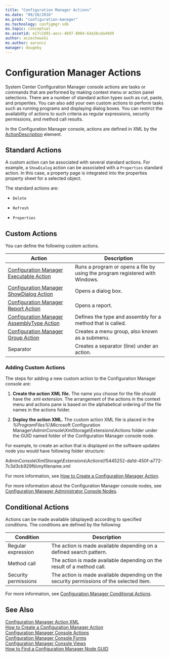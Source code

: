 ```yaml
---
title: "Configuration Manager Actions"
ms.date: "09/20/2016"
ms.prod: "configuration-manager"
ms.technology: configmgr-sdk
ms.topic: conceptual
ms.assetid: e17c2d91-aecc-4697-8084-64a56cda49d9
author: aczechowski
ms.author: aaroncz
manager: dougeby
---
```

# Configuration Manager Actions
System Center Configuration Manager console actions are tasks or commands that are performed by making context menu or action panel selections. There are a number of standard action types such as cut, paste, and properties. You can also add your own custom actions to perform tasks such as running programs and displaying dialog boxes. You can restrict the availability of actions to such criteria as regular expressions, security permissions, and method call results.  

 In the Configuration Manager console, actions are defined in XML by the [ActionDescription](https://msdn.microsoft.com/library/microsoft.configurationmanagement.adminconsole.schema.actiondescription.aspx) element.  

## Standard Actions  
 A custom action can be associated with several standard actions. For example, a `ShowDialog` action can be associated with a `Properties` standard action. In this case, a property page is integrated into the properties property sheet for a selected object.  

 The standard actions are:  

-   `Delete`  

-   `Refresh`  

-   `Properties`  

## Custom Actions  
 You can define the following custom actions.  

|Action|Description|  
|------------|-----------------|  
|[Configuration Manager Executable Action](../../../../develop/core/servers/console/executable-action.md)|Runs a program or opens a file by using the program registered with Windows.|  
|[Configuration Manager ShowDialog Action](../../../../develop/core/servers/console/showdialog-action.md)|Opens a dialog box.|  
|[Configuration Manager Report Action](../../../../develop/core/servers/console/report-action.md)|Opens a report.|  
|[Configuration Manager AssemblyType Action](../../../../develop/core/servers/console/assemblytype-action.md)|Defines the type and assembly for a method that is called.|  
|[Configuration Manager Group Action](../../../../develop/core/servers/console/group-action.md)|Creates a menu group, also known as a submenu.|  
|Separator|Creates a separator (line) under an action.|  

### Adding Custom Actions  
 The steps for adding a new custom action to the Configuration Manager console are:  

1.  **Create the action XML file.** The name you choose for the file should have the .xml extension. The arrangement of the actions in the context menu and actions pane is based on the alphabetical ordering of the file names in the actions folder.  

2.  **Deploy the action XML.** The custom action XML file is placed in the *%ProgramFiles%*\Microsoft Configuration Manager\AdminConsole\XmlStorage\Extensions\Actions folder under the GUID named folder of the Configuration Manager console node.  

 For example, to create an action that is displayed on the software updates node you would have following folder structure:  

 AdminConsole\XmlStorage\Extensions\Actions\f5445252-da1d-450f-a772-7c3d3cb929fb\myfilename.xml  

 For more information, see [How to Create a Configuration Manager Action](../../../../develop/core/servers/console/how-to-create-a-configuration-manager-action.md).  

 For more information about the Configuration Manager console nodes, see [Configuration Manager Administrator Console Nodes](../../../../develop/core/servers/console/console-nodes.md).  

## Conditional Actions  
 Actions can be made available (displayed) according to specified conditions. The conditions are defined by the following:  

|Condition|Description|  
|---------------|-----------------|  
|Regular expression|The action is made available depending on a defined search pattern.|  
|Method call|The action is made available depending on the result of a method call.|  
|Security permissions|The action is made available depending on the security permissions of the selected item.|  

 For more information, see [Configuration Manager Conditional Actions](../../../../develop/core/servers/console/conditional-actions.md).  

## See Also  
 [Configuration Manager Action XML](../../../../develop/core/servers/console/configuration-manager-action-xml.md)   
 [How to Create a Configuration Manager Action](../../../../develop/core/servers/console/how-to-create-a-configuration-manager-action.md)   
 [Configuration Manager Console Actions](../../../../develop/core/servers/console/console-actions.md)   
 [Configuration Manager Console Forms](../../../../develop/core/servers/console/console-forms.md)   
 [Configuration Manager Console Views](../../../../develop/core/servers/console/console-views.md)   
 [How to Find a Configuration Manager Node GUID](../../../../develop/core/servers/console/how-to-find-a-configuration-manager-console-node-guid.md)
